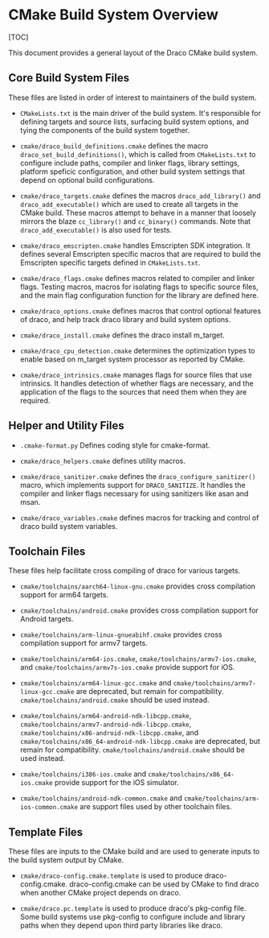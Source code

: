 # CMake Build System Overview

[TOC]

This document provides a general layout of the Draco CMake build system.

## Core Build System Files

These files are listed in order of interest to maintainers of the build system.

-   `CMakeLists.txt` is the main driver of the build system. It's responsible
    for defining targets and source lists, surfacing build system options, and
    tying the components of the build system together.

-   `cmake/draco_build_definitions.cmake` defines the macro
    `draco_set_build_definitions()`, which is called from `CMakeLists.txt` to
    configure include paths, compiler and linker flags, library settings,
    platform speficic configuration, and other build system settings that
    depend on optional build configurations.

-   `cmake/draco_targets.cmake` defines the macros `draco_add_library()` and
    `draco_add_executable()` which are used to create all targets in the CMake
    build. These macros attempt to behave in a manner that loosely mirrors the
    blaze `cc_library()` and `cc_binary()` commands. Note that
    `draco_add_executable()` is also used for tests.

-   `cmake/draco_emscripten.cmake` handles Emscripten SDK integration. It
    defines several Emscripten specific macros that are required to build the
    Emscripten specific targets defined in `CMakeLists.txt`.

-   `cmake/draco_flags.cmake` defines macros related to compiler and linker
    flags. Testing macros, macros for isolating flags to specific source files,
    and the main flag configuration function for the library are defined here.

-   `cmake/draco_options.cmake` defines macros that control optional features
    of draco, and help track draco library and build system options.

-   `cmake/draco_install.cmake` defines the draco install m_target.

-   `cmake/draco_cpu_detection.cmake` determines the optimization types to
    enable based on m_target system processor as reported by CMake.

-   `cmake/draco_intrinsics.cmake` manages flags for source files that use
    intrinsics. It handles detection of whether flags are necessary, and the
    application of the flags to the sources that need them when they are
    required.

## Helper and Utility Files

-   `.cmake-format.py` Defines coding style for cmake-format.

-   `cmake/draco_helpers.cmake` defines utility macros.

-   `cmake/draco_sanitizer.cmake` defines the `draco_configure_sanitizer()`
    macro, which implements support for `DRACO_SANITIZE`. It handles the
    compiler and linker flags necessary for using sanitizers like asan and msan.

-   `cmake/draco_variables.cmake` defines macros for tracking and control of
    draco build system variables.

## Toolchain Files

These files help facilitate cross compiling of draco for various targets.

-   `cmake/toolchains/aarch64-linux-gnu.cmake` provides cross compilation
    support for arm64 targets.

-   `cmake/toolchains/android.cmake` provides cross compilation support for
    Android targets.

-   `cmake/toolchains/arm-linux-gnueabihf.cmake` provides cross compilation
    support for armv7 targets.

-   `cmake/toolchains/arm64-ios.cmake`, `cmake/toolchains/armv7-ios.cmake`,
    and `cmake/toolchains/armv7s-ios.cmake` provide support for iOS.

-   `cmake/toolchains/arm64-linux-gcc.cmake` and
    `cmake/toolchains/armv7-linux-gcc.cmake` are deprecated, but remain for
    compatibility. `cmake/toolchains/android.cmake` should be used instead.

-   `cmake/toolchains/arm64-android-ndk-libcpp.cmake`,
    `cmake/toolchains/armv7-android-ndk-libcpp.cmake`,
    `cmake/toolchains/x86-android-ndk-libcpp.cmake`, and
    `cmake/toolchains/x86_64-android-ndk-libcpp.cmake` are deprecated, but
    remain for compatibility. `cmake/toolchains/android.cmake` should be used
    instead.

-   `cmake/toolchains/i386-ios.cmake` and `cmake/toolchains/x86_64-ios.cmake`
    provide support for the iOS simulator.

-   `cmake/toolchains/android-ndk-common.cmake` and
    `cmake/toolchains/arm-ios-common.cmake` are support files used by other
    toolchain files.

## Template Files

These files are inputs to the CMake build and are used to generate inputs to the
build system output by CMake.

-   `cmake/draco-config.cmake.template` is used to produce
    draco-config.cmake. draco-config.cmake can be used by CMake to find draco
    when another CMake project depends on draco.

-   `cmake/draco.pc.template` is used to produce draco's pkg-config file.
    Some build systems use pkg-config to configure include and library paths
    when they depend upon third party libraries like draco.

